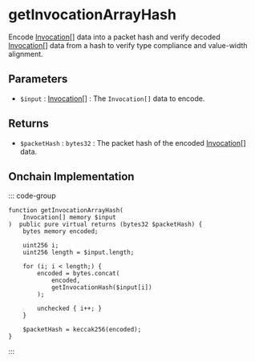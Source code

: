# getInvocationArrayHash

Encode [Invocation[]](/base-types/Invocation[]) data into a packet hash and verify decoded [Invocation[]](/base-types/Invocation[]) data from a hash to verify type compliance and value-width alignment.

## Parameters

- `$input` : [Invocation[]](/base-types/Invocation[]) : The `Invocation[]` data to encode.

## Returns

- `$packetHash` : `bytes32` : The packet hash of the encoded [Invocation[]](/base-types/Invocation[]) data.

## Onchain Implementation

::: code-group

``` solidity [Types.sol:getInvocationArrayHash]
function getInvocationArrayHash(
	Invocation[] memory $input
)  public pure virtual returns (bytes32 $packetHash) {
	bytes memory encoded;

	uint256 i;
	uint256 length = $input.length;

	for (i; i < length;) {
		encoded = bytes.concat(
			encoded,
			getInvocationHash($input[i])
		);

		unchecked { i++; }
	}
	
	$packetHash = keccak256(encoded);
}
``` 

:::